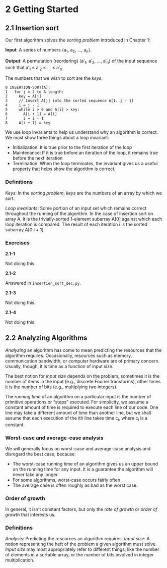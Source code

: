 # 2 Getting Started

## 2.1 Insertion sort

Our first algorithm solves the *sorting problem* introduced in Chapter 1:

**Input**: A series of numbers ⟨a<sub>1</sub>, a<sub>2</sub>, ..., a<sub>n</sub>⟩.

**Output**: A permutation (reordering) ⟨a′<sub>1</sub>, a′<sub>2</sub>, ..., a′<sub>n</sub>⟩ of the input sequence such that a′<sub>1</sub> ≤ a′<sub>2</sub> ≤ ... ≤ a′<sub>n</sub>.

The numbers that we wish to sort are the *keys*.

```
0 INSERTION-SORT(A):
1   for j = 2 to A.length:
2     key = A[j]
3     // Insert A[j] into the sorted sequence A[1..j - 1]
4     i = j - 1
5     while i > 0 and A[i] > key:
6       A[i + 1] = A[i]
7       i = i - 1
8     A[i + 1] = key
```

We use loop invariants to help us understand why an algorithm is correct. We
must show three things about a loop invariant:

* Initialization: It is true prior to the first iteration of the loop
* Maintenance: If it is true before an iteration of the loop, it remains true before the next iteration
* Termination: When the loop terminates, the invariant gives us a useful property that helps show the algorithm is correct.

### Definitions

*Keys*: In the *sorting problem*, *keys* are the numbers of an array by which we sort.

*Loop invariants*: Some portion of an input set which remains correct throughout the running of the algorithm. In the case of insertion sort on array A, it is the trivially-sorted 1-element subarray A[0] against which each loop iteration is compared. The result of each iteration i is the sorted subarray A[0:i + 1].

### Exercises

**2.1-1**

Not doing this.

**2.1-2**

Answered in `insertion_sort_dec.py`.

**2.1-3**

Not doing this.

**2.1-4**

Not doing this.

## 2.2 Analyzing Algorithms

*Analyzing* an algorithm has come to mean predicting the resources that the algorithm requires. Occasionally, resources such as memory, communication bandwidth, or computer hardware are of primary concern. Usually, though, it is time as a function of input size.

The best notion for *input size* depends on the problem; sometimes it is the number of items in the input (e.g., discrete Fourier transforms), other times it is the number of bits (e.g., multiplying two integers).

The *running time* of an algorithm on a particular input is the number of primitive
operations or “steps” executed. For simplicity, we assume a constant amount of time is required to execute each line of our code. One line may take a different amount of time than another line, but we shall assume that each execution of the *i*th line takes time c<sub>i</sub>, where c<sub>i</sub> is a constant.

### Worst-case and average-case analysis

We will generally focus on worst-case and average-case analysis and disregard the best case, because:

* The worst-case running time of an algorithm gives us an upper bound on the running time for any input. It is a guarantee the algorithm will never take any longer.
* For some algorithms, worst-case occurs fairly often
* The average case is often roughly as bad as the worst case.

### Order of growth

In general, it isn't constant factors, but only the *rate of growth* or *order of growth* that interests us.

### Definitions

*Analysis*: Predicting the resources an algorithm requires.
*Input size*: A notion representing the heft of the problem a given algorithm must solve. *Input size* may most appropriately refer to different things, like the number of elements in a sortable array, or the number of bits involved in integer multiplication.
